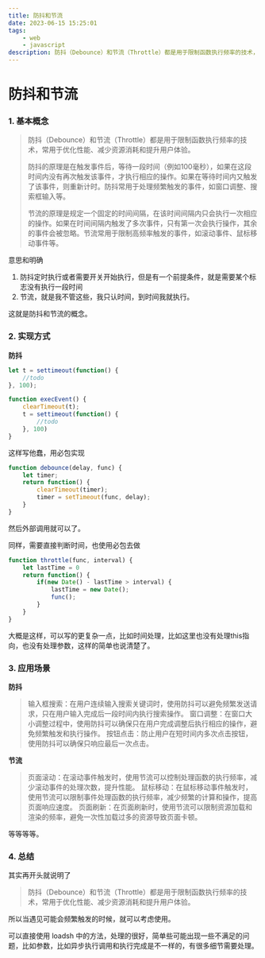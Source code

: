 ```yaml
---
title: 防抖和节流
date: 2023-06-15 15:25:01
tags: 
    - web
    - javascript
description: 防抖（Debounce）和节流（Throttle）都是用于限制函数执行频率的技术，常用于优化性能、减少资源消耗和提升用户体验。
---
```


# 防抖和节流

### 1. 基本概念

> 防抖（Debounce）和节流（Throttle）都是用于限制函数执行频率的技术，常用于优化性能、减少资源消耗和提升用户体验。
>
> 防抖的原理是在触发事件后，等待一段时间（例如100毫秒），如果在这段时间内没有再次触发该事件，才执行相应的操作。如果在等待时间内又触发了该事件，则重新计时。防抖常用于处理频繁触发的事件，如窗口调整、搜索框输入等。
> 
> 节流的原理是规定一个固定的时间间隔，在该时间间隔内只会执行一次相应的操作。如果在时间间隔内触发了多次事件，只有第一次会执行操作，其余的事件会被忽略。节流常用于限制高频率触发的事件，如滚动事件、鼠标移动事件等。

意思和明确

1. 防抖定时执行或者需要开关开始执行，但是有一个前提条件，就是需要某个标志没有执行一段时间
2. 节流，就是我不管这些，我只认时间，到时间我就执行。

这就是防抖和节流的概念。

### 2. 实现方式

**防抖**

```js
let t = settimeout(function() {
	//todo
}, 100);

function execEvent() {
	clearTimeout(t);
	t = settimeout(function() {
		//todo
	}, 100)
}
```

这样写他蠢，用必包实现

```js
function debounce(delay, func) {
	let timer;
	return function() {
		clearTimeout(timer);
		timer = setTimeout(func, delay);
	}
}
```

然后外部调用就可以了。

同样，需要直接判断时间，也使用必包去做

```javascript
function throttle(func, interval) {
	let lastTime = 0
	return function() {
		if(new Date() - lastTime > interval) {
			lastTime = new Date();
			func();
		}
	}
}
```

大概是这样，可以写的更复杂一点，比如时间处理，比如这里也没有处理this指向，也没有处理参数，这样的简单也说清楚了。

### 3. 应用场景

**防抖**

> 输入框搜索：在用户连续输入搜索关键词时，使用防抖可以避免频繁发送请求，只在用户输入完成后一段时间内执行搜索操作。
> 窗口调整：在窗口大小调整过程中，使用防抖可以确保只在用户完成调整后执行相应的操作，避免频繁触发和执行操作。
> 按钮点击：防止用户在短时间内多次点击按钮，使用防抖可以确保只响应最后一次点击。

**节流**

> 页面滚动：在滚动事件触发时，使用节流可以控制处理函数的执行频率，减少滚动事件的处理次数，提升性能。
> 鼠标移动：在鼠标移动事件触发时，使用节流可以限制事件处理函数的执行频率，减少频繁的计算和操作，提高页面响应速度。
> 页面刷新：在页面刷新时，使用节流可以限制资源加载和渲染的频率，避免一次性加载过多的资源导致页面卡顿。

等等等等。

### 4. 总结

其实再开头就说明了

> 防抖（Debounce）和节流（Throttle）都是用于限制函数执行频率的技术，常用于优化性能、减少资源消耗和提升用户体验。

所以当遇见可能会频繁触发的时候，就可以考虑使用。

可以直接使用 loadsh 中的方法，处理的很好，简单些可能出现一些不满足的问题，比如参数，比如异步执行调用和执行完成是不一样的，有很多细节需要处理。



